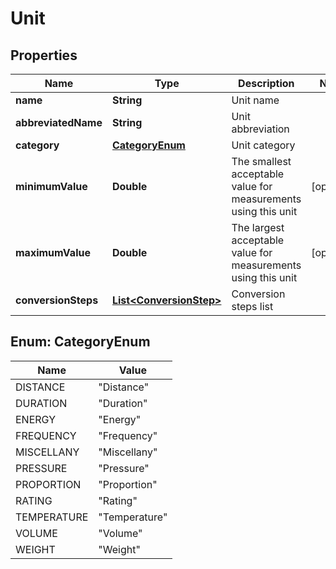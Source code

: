 
# Unit

## Properties
Name | Type | Description | Notes
------------ | ------------- | ------------- | -------------
**name** | **String** | Unit name | 
**abbreviatedName** | **String** | Unit abbreviation | 
**category** | [**CategoryEnum**](#CategoryEnum) | Unit category | 
**minimumValue** | **Double** | The smallest acceptable value for measurements using this unit |  [optional]
**maximumValue** | **Double** | The largest acceptable value for measurements using this unit |  [optional]
**conversionSteps** | [**List&lt;ConversionStep&gt;**](ConversionStep.md) | Conversion steps list | 


<a name="CategoryEnum"></a>
## Enum: CategoryEnum
Name | Value
---- | -----
DISTANCE | &quot;Distance&quot;
DURATION | &quot;Duration&quot;
ENERGY | &quot;Energy&quot;
FREQUENCY | &quot;Frequency&quot;
MISCELLANY | &quot;Miscellany&quot;
PRESSURE | &quot;Pressure&quot;
PROPORTION | &quot;Proportion&quot;
RATING | &quot;Rating&quot;
TEMPERATURE | &quot;Temperature&quot;
VOLUME | &quot;Volume&quot;
WEIGHT | &quot;Weight&quot;



